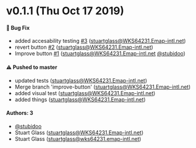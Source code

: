# v0.1.1 (Thu Oct 17 2019)

#### 🐛  Bug Fix

- added accesability testing [#3](https://github.com/stubidoo/learnstorybook-design-system/pull/3) (stuartglass@WKS64231.Emap-intl.net)
- revert button [#2](https://github.com/stubidoo/learnstorybook-design-system/pull/2) (stuartglass@WKS64231.Emap-intl.net)
- Improve button [#1](https://github.com/stubidoo/learnstorybook-design-system/pull/1) (stuartglass@WKS64231.Emap-intl.net [@stubidoo](https://github.com/stubidoo))

#### ⚠️  Pushed to master

- updated tests  (stuartglass@WKS64231.Emap-intl.net)
- Merge branch 'improve-button'  (stuartglass@WKS64231.Emap-intl.net)
- added visual test  (stuartglass@WKS64231.Emap-intl.net)
- added things  (stuartglass@WKS64231.Emap-intl.net)

#### Authors: 3

- [@stubidoo](https://github.com/stubidoo)
- Stuart Glass (stuartglass@WKS64231.Emap-intl.net)
- Stuart Glass (stuartglass@wks64231.emap-intl.net)